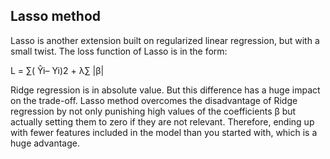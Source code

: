 ## Lasso method
Lasso is another extension built on regularized linear regression, but with a small twist. The loss function of Lasso is in the form:

L = ∑( Ŷi– Yi)2 + λ∑ |β|

Ridge regression is in absolute value. But this difference has a huge impact on the trade-off. Lasso method overcomes the disadvantage of Ridge regression by not only punishing high values of the coefficients β but actually setting them to zero if they are not relevant. Therefore, ending up with fewer features included in the model than you started with, which is a huge advantage.
